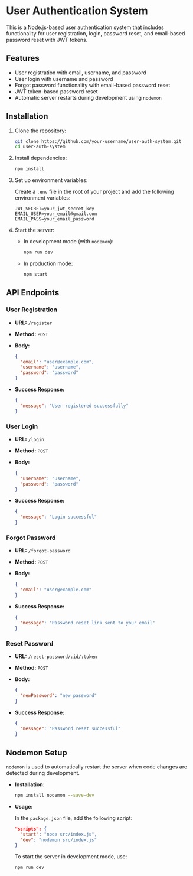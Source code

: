 # User Authentication System

This is a Node.js-based user authentication system that includes functionality for user registration, login, password reset, and email-based password reset with JWT tokens.

## Features

- User registration with email, username, and password
- User login with username and password
- Forgot password functionality with email-based password reset
- JWT token-based password reset
- Automatic server restarts during development using `nodemon`

## Installation

1. Clone the repository:

   ```bash
   git clone https://github.com/your-username/user-auth-system.git
   cd user-auth-system
   ```

2. Install dependencies:

   ```bash
   npm install
   ```

3. Set up environment variables:

   Create a `.env` file in the root of your project and add the following environment variables:

   ```env
   JWT_SECRET=your_jwt_secret_key
   EMAIL_USER=your_email@gmail.com
   EMAIL_PASS=your_email_password
   ```

4. Start the server:

   - In development mode (with `nodemon`):

     ```bash
     npm run dev
     ```

   - In production mode:

     ```bash
     npm start
     ```

## API Endpoints

### User Registration

- **URL:** `/register`
- **Method:** `POST`
- **Body:**

  ```json
  {
    "email": "user@example.com",
    "username": "username",
    "password": "password"
  }
  ```

- **Success Response:**

  ```json
  {
    "message": "User registered successfully"
  }
  ```

### User Login

- **URL:** `/login`
- **Method:** `POST`
- **Body:**

  ```json
  {
    "username": "username",
    "password": "password"
  }
  ```

- **Success Response:**

  ```json
  {
    "message": "Login successful"
  }
  ```

### Forgot Password

- **URL:** `/forgot-password`
- **Method:** `POST`
- **Body:**

  ```json
  {
    "email": "user@example.com"
  }
  ```

- **Success Response:**

  ```json
  {
    "message": "Password reset link sent to your email"
  }
  ```

### Reset Password

- **URL:** `/reset-password/:id/:token`
- **Method:** `POST`
- **Body:**

  ```json
  {
    "newPassword": "new_password"
  }
  ```

- **Success Response:**

  ```json
  {
    "message": "Password reset successful"
  }
  ```

## Nodemon Setup

`nodemon` is used to automatically restart the server when code changes are detected during development.

- **Installation:**

  ```bash
  npm install nodemon --save-dev
  ```

- **Usage:**

  In the `package.json` file, add the following script:

  ```json
  "scripts": {
    "start": "node src/index.js",
    "dev": "nodemon src/index.js"
  }
  ```

  To start the server in development mode, use:

  ```bash
  npm run dev
  ```
